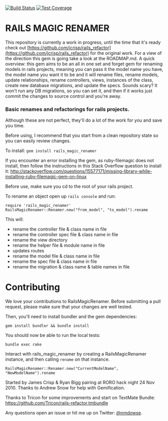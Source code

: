 [![Build Status](https://img.shields.io/travis/nickdowse/rails_magic_renamer.svg)](https://travis-ci.org/nickdowse/rails_magic_renamer) 
[![Test Coverage](https://codeclimate.com/github/nickdowse/rails_magic_renamer/badges/coverage.svg)](https://codeclimate.com/github/nickdowse/rails_magic_renamer/coverage)
  

# RAILS MAGIC RENAMER

This repository is currently a work in progress, until the time that it's ready check out [https://github.com/jcrisp/rails_refactor](https://github.com/jcrisp/rails_refactor) for the original work. For a view of the direction this gem is going take a look at the ROADMAP.md. A quick overview: this gem aims to be an all in one set and forget gem for renaming models in rails projects, meaning you can pass it the model name you have, the model name you want it to be and it will rename files, rename models, update relationships, rename controllers, views, instances of the class, create new database migrations, and update the specs. Sounds scary? It won't run any DB migrations, so you can set it, and then if it works just commit the changes to source control and you're away.

### Basic renames and refactorings for rails projects.
Although these are not perfect, they'll do a lot of the work for you 
and save you time. 

Before using, I recommend that you start from a clean repository state so 
you can easily review changes.

To install:
    `gem install rails_magic_renamer`

If you encounter an error installing the gem, as ruby-filemagic does not install, then follow the instructions in this Stack Overflow question to install it: http://stackoverflow.com/questions/15577171/missing-library-while-installing-ruby-filemagic-gem-on-linux

Before use, make sure you cd to the root of your rails project.

To rename an object open up `rails console` and run:

    require 'rails_magic_renamer'
    RailsMagicRenamer::Renamer.new("from_model", "to_model").rename

This will:

* rename the controller file & class name in file
* rename the controller spec file & class name in file
* rename the view directory
* rename the helper file & module name in file
* updates routes
* rename the model file & class name in file
* rename the spec file & class name in file
* rename the migration & class name & table names in file

# Contributing

We love your contributions to RailsMagicRenamer. Before submitting a pull request, please make sure that your changes are well tested.

Then, you'll need to install bundler and the gem dependencies:

  `gem install bundler && bundle install`

  You should now be able to run the local tests:

    bundle exec rake

Interact with rails_magic_renamer by creating a RailsMagicRenamer instance, and then calling `rename` on that instance.
  
    RailsMagicRenamer::Renamer.new("CurrentModelName", "NewModelName").rename

Started by James Crisp & Ryan Bigg pairing at RORO hack night 24 Nov 2010.
Thanks to Andrew Snow for help with Gemification.

Thanks to Tricon for some improvements and start on TextMate Bundle:
https://github.com/Tricon/rails-refactor.tmbundle

Any questions open an issue or hit me up on Twitter: [@nmdowse](https://twitter.com/nmdowse).
